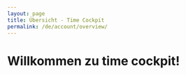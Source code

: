 ```yaml
---
layout: page
title: Übersicht - Time Cockpit
permalink: /de/account/overview/
---
```


<function name="TimeCockpit.Security.AuthenticationRequired.Functions.EnsureAuthentication" /><h1>Willkommen zu time cockpit!</h1><function name="Composite.AspNet.LoadUserControl">
  <param name="Path" value="~/Frontend/Custom/Web/Forms/Controls/MyAccount.ascx" />
</function>